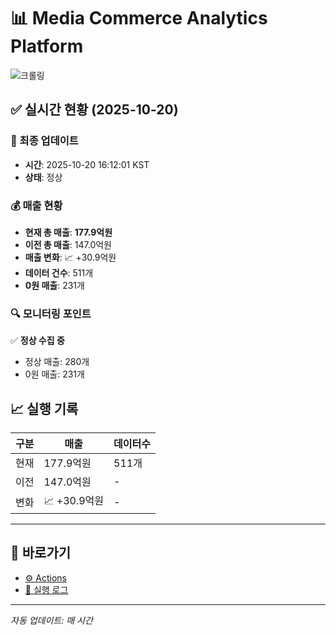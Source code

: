 # 📊 Media Commerce Analytics Platform

![크롤링](https://img.shields.io/badge/크롤링-정상-green)

## ✅ 실시간 현황 (2025-10-20)

### 📍 최종 업데이트
- **시간**: 2025-10-20 16:12:01 KST
- **상태**: 정상

### 💰 매출 현황
- **현재 총 매출**: **177.9억원**
- **이전 총 매출**: 147.0억원
- **매출 변화**: 📈 +30.9억원
- **데이터 건수**: 511개
- **0원 매출**: 231개

### 🔍 모니터링 포인트

✅ **정상 수집 중**
- 정상 매출: 280개
- 0원 매출: 231개


## 📈 실행 기록

| 구분 | 매출 | 데이터수 |
|------|------|----------|
| 현재 | 177.9억원 | 511개 |
| 이전 | 147.0억원 | - |
| 변화 | 📈 +30.9억원 | - |

---

## 🔗 바로가기

- [⚙️ Actions](../../actions)
- [📝 실행 로그](../../actions/workflows/daily_scraping.yml)

---

*자동 업데이트: 매 시간*

